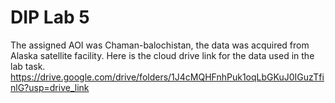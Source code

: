 # DIP Lab 5
The assigned AOI was Chaman-balochistan, the data was acquired from Alaska satellite facility. Here is the cloud drive link for the data used in the lab task.
https://drive.google.com/drive/folders/1J4cMQHFnhPuk1oqLbGKuJ0IGuzTfinlG?usp=drive_link
